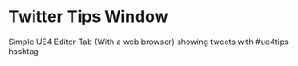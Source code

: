 # Twitter Tips Window
Simple UE4 Editor Tab (With a web browser) showing tweets with #ue4tips hashtag
